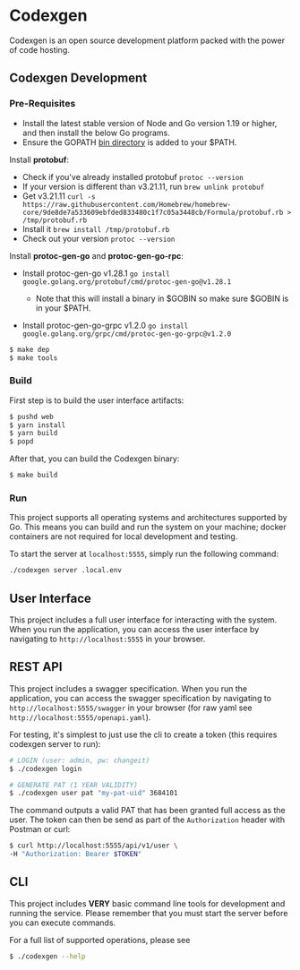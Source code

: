 # Codexgen
Codexgen is an open source development platform packed with the power of code hosting.

## Codexgen Development
### Pre-Requisites

- Install the latest stable version of Node and Go version 1.19 or higher, and then install the below Go programs. 
- Ensure the GOPATH [bin directory](https://go.dev/doc/gopath_code#GOPATH) is added to your $PATH.

Install **protobuf**:
- Check if you've already installed protobuf ```protoc --version```
- If your version is different than v3.21.11, run ```brew unlink protobuf```
- Get v3.21.11 ```curl -s https://raw.githubusercontent.com/Homebrew/homebrew-core/9de8de7a533609ebfded833480c1f7c05a3448cb/Formula/protobuf.rb > /tmp/protobuf.rb```
- Install it ```brew install /tmp/protobuf.rb```
- Check out your version ```protoc --version```

Install **protoc-gen-go** and **protoc-gen-go-rpc**:

- Install protoc-gen-go v1.28.1 ```go install google.golang.org/protobuf/cmd/protoc-gen-go@v1.28.1```
  - Note that this will install a binary in $GOBIN so make sure $GOBIN is in your $PATH.

- Install protoc-gen-go-grpc v1.2.0 ```go install google.golang.org/grpc/cmd/protoc-gen-go-grpc@v1.2.0```

```bash
$ make dep
$ make tools
```

### Build

First step is to build the user interface artifacts:

```bash
$ pushd web
$ yarn install
$ yarn build
$ popd
```

After that, you can build the Codexgen binary:

```bash
$ make build
```

### Run

This project supports all operating systems and architectures supported by Go.  This means you can build and run the system on your machine; docker containers are not required for local development and testing.

To start the server at `localhost:5555`, simply run the following command:

```bash
./codexgen server .local.env
```

## User Interface

This project includes a full user interface for interacting with the system. When you run the application, you can access the user interface by navigating to `http://localhost:5555` in your browser.

## REST API

This project includes a swagger specification. When you run the application, you can access the swagger specification by navigating to `http://localhost:5555/swagger` in your browser (for raw yaml see `http://localhost:5555/openapi.yaml`).


For testing, it's simplest to just use the cli to create a token (this requires codexgen server to run):
```bash
# LOGIN (user: admin, pw: changeit)
$ ./codexgen login

# GENERATE PAT (1 YEAR VALIDITY)
$ ./codexgen user pat "my-pat-uid" 3684101
```

The command outputs a valid PAT that has been granted full access as the user.
The token can then be send as part of the `Authorization` header with Postman or curl:

```bash
$ curl http://localhost:5555/api/v1/user \
-H "Authorization: Bearer $TOKEN"
```


## CLI
This project includes **VERY** basic command line tools for development and running the service. Please remember that you must start the server before you can execute commands.

For a full list of supported operations, please see
```bash
$ ./codexgen --help
```
